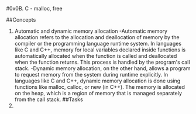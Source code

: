 #0x0B. C - malloc, free

##Concepts
1. Automatic and dynamic memory allocation
-Automatic memory allocation refers to the allocation and deallocation of memory by the compiler or the programming language runtime system. In languages like C and C++, memory for local variables declared inside functions is automatically allocated when the function is called and deallocated when the function returns. This process is handled by the program's call stack.
-Dynamic memory allocation, on the other hand, allows a program to request memory from the system during runtime explicitly. In languages like C and C++, dynamic memory allocation is done using functions like malloc, calloc, or new (in C++). The memory is allocated on the heap, which is a region of memory that is managed separately from the call stack.
##Tasks
1. 
